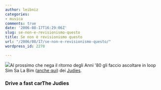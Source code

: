 ```yaml
---
author: leibniz
categories:
- musica
comments: true
date: '2006-08-17T16:29:06Z'
slug: se-non-e-revisionismo-questo
title: Se non è revisionismo questo
url: "/2006/08/17/se-non-e-revisionismo-questo/"
wordpress_id: 2278

---
```

![](http://www.sarmotiworld-fanclub.com/photos/italy_silvan.JPG)Al prossimo che nega il ritorno degli Anni '80 gli faccio ascoltare in loop Sim Sa La Bim ([anche qui](http://www.driveafastercar.com/2006/08/17/the-walkmen-all-the-saints-dads-garage/)) dei [Judies](http://www.myspace.com/thejudies).

### Drive a fast carThe Judies
